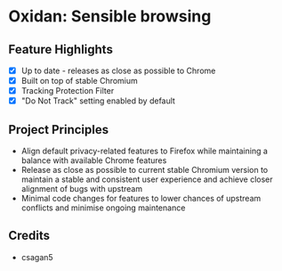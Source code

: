 # Oxidan: Sensible browsing

## Feature Highlights
- [x] Up to date - releases as close as possible to Chrome
- [x] Built on top of stable Chromium
- [x] Tracking Protection Filter
- [x] "Do Not Track" setting enabled by default

## Project Principles
- Align default privacy-related features to Firefox while maintaining a balance with available Chrome features
- Release as close as possible to current stable Chromium version to maintain a stable and consistent user experience and achieve closer alignment of bugs with upstream
- Minimal code changes for features to lower chances of upstream conflicts and minimise ongoing maintenance

## Credits
- csagan5

